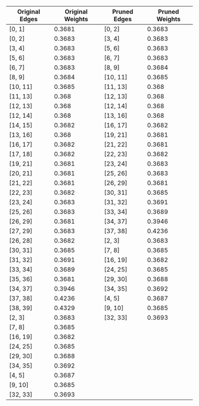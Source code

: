 | Original Edges | Original Weights | Pruned Edges | Pruned Weights |
|----------------|------------------|--------------|----------------|
| [0, 1] | 0.3681 | [0, 2] | 0.3683 |
| [0, 2] | 0.3683 | [3, 4] | 0.3683 |
| [3, 4] | 0.3683 | [5, 6] | 0.3683 |
| [5, 6] | 0.3683 | [6, 7] | 0.3683 |
| [6, 7] | 0.3683 | [8, 9] | 0.3684 |
| [8, 9] | 0.3684 | [10, 11] | 0.3685 |
| [10, 11] | 0.3685 | [11, 13] | 0.368 |
| [11, 13] | 0.368 | [12, 13] | 0.368 |
| [12, 13] | 0.368 | [12, 14] | 0.368 |
| [12, 14] | 0.368 | [13, 16] | 0.368 |
| [14, 15] | 0.3682 | [16, 17] | 0.3682 |
| [13, 16] | 0.368 | [19, 21] | 0.3681 |
| [16, 17] | 0.3682 | [21, 22] | 0.3681 |
| [17, 18] | 0.3682 | [22, 23] | 0.3682 |
| [19, 21] | 0.3681 | [23, 24] | 0.3683 |
| [20, 21] | 0.3681 | [25, 26] | 0.3683 |
| [21, 22] | 0.3681 | [26, 29] | 0.3681 |
| [22, 23] | 0.3682 | [30, 31] | 0.3685 |
| [23, 24] | 0.3683 | [31, 32] | 0.3691 |
| [25, 26] | 0.3683 | [33, 34] | 0.3689 |
| [26, 29] | 0.3681 | [34, 37] | 0.3946 |
| [27, 29] | 0.3683 | [37, 38] | 0.4236 |
| [26, 28] | 0.3682 | [2, 3] | 0.3683 |
| [30, 31] | 0.3685 | [7, 8] | 0.3685 |
| [31, 32] | 0.3691 | [16, 19] | 0.3682 |
| [33, 34] | 0.3689 | [24, 25] | 0.3685 |
| [35, 36] | 0.3681 | [29, 30] | 0.3688 |
| [34, 37] | 0.3946 | [34, 35] | 0.3692 |
| [37, 38] | 0.4236 | [4, 5] | 0.3687 |
| [38, 39] | 0.4329 | [9, 10] | 0.3685 |
| [2, 3] | 0.3683 | [32, 33] | 0.3693 |
| [7, 8] | 0.3685 |  |  |
| [16, 19] | 0.3682 |  |  |
| [24, 25] | 0.3685 |  |  |
| [29, 30] | 0.3688 |  |  |
| [34, 35] | 0.3692 |  |  |
| [4, 5] | 0.3687 |  |  |
| [9, 10] | 0.3685 |  |  |
| [32, 33] | 0.3693 |  |  |
